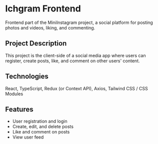 # Ichgram Frontend

Frontend part of the MiniInstagram project, a social platform for posting photos and videos, liking, and commenting.

## Project Description
This project is the client-side of a social media app where users can register, create posts, like, and comment on other users' content.

## Technologies
React, TypeScript, Redux (or Context API), Axios, Tailwind CSS / CSS Modules

## Features
- User registration and login
- Create, edit, and delete posts
- Like and comment on posts
- View user feed
